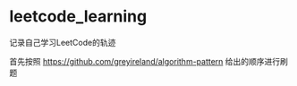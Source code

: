 # leetcode_learning
记录自己学习LeetCode的轨迹

首先按照
https://github.com/greyireland/algorithm-pattern  给出的顺序进行刷题
